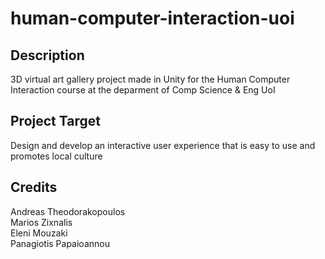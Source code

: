 # human-computer-interaction-uoi
## Description
3D virtual art gallery project made in Unity for the Human Computer Interaction course at the deparment of Comp Science &amp; Eng UoI

## Project Target
Design and develop an interactive user experience that is easy to use and promotes local culture





## Credits
Andreas Theodorakopoulos</br>
Marios Zixnalis</br>
Eleni Mouzaki</br>
Panagiotis Papaioannou</br>
